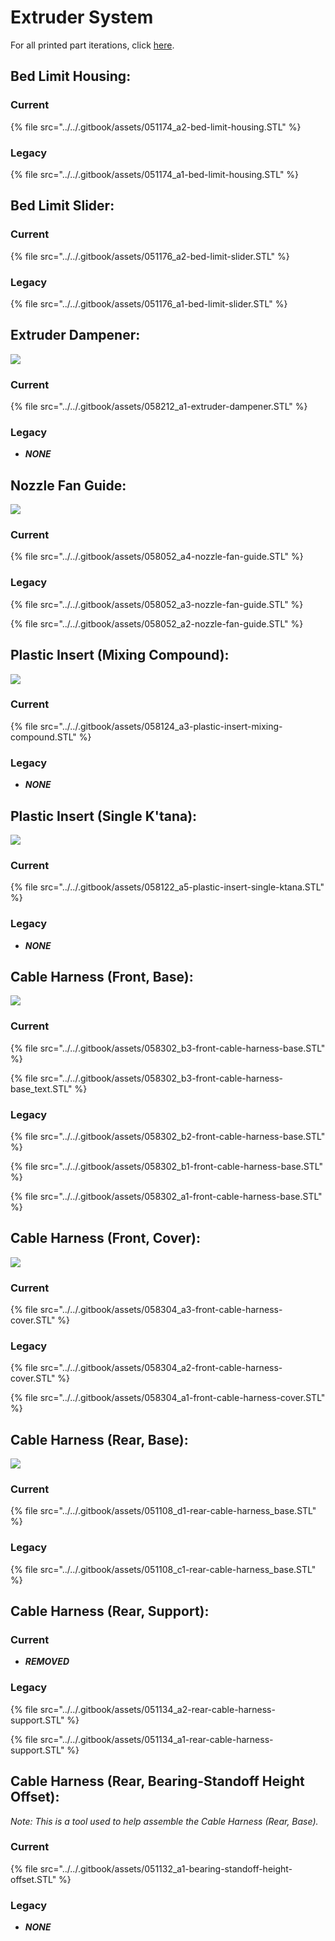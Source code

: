 # Extruder System

For all printed part iterations, click [here](https://drive.google.com/drive/u/0/folders/1cmnAcQU7NjgBqAub60Pz7tJyY-e5qH1w).

## Bed Limit Housing:

### Current

{% file src="../../.gitbook/assets/051174\_a2-bed-limit-housing.STL" %}

### Legacy

{% file src="../../.gitbook/assets/051174\_a1-bed-limit-housing.STL" %}

## Bed Limit Slider:

### Current

{% file src="../../.gitbook/assets/051176\_a2-bed-limit-slider.STL" %}

### Legacy

{% file src="../../.gitbook/assets/051176\_a1-bed-limit-slider.STL" %}

## Extruder Dampener:

![](../../.gitbook/assets/img_1343.JPG)

### Current

{% file src="../../.gitbook/assets/058212\_a1-extruder-dampener.STL" %}

### Legacy

* _**NONE**_

## Nozzle Fan Guide:

![](../../.gitbook/assets/img_1345.JPG)

### Current

{% file src="../../.gitbook/assets/058052\_a4-nozzle-fan-guide.STL" %}

### Legacy

{% file src="../../.gitbook/assets/058052\_a3-nozzle-fan-guide.STL" %}

{% file src="../../.gitbook/assets/058052\_a2-nozzle-fan-guide.STL" %}

## Plastic Insert \(Mixing Compound\):

![](../../.gitbook/assets/img_1348.JPG)

### Current

{% file src="../../.gitbook/assets/058124\_a3-plastic-insert-mixing-compound.STL" %}

### Legacy

* _**NONE**_

## Plastic Insert \(Single K'tana\):

![](../../.gitbook/assets/img_1351.JPG)

### Current

{% file src="../../.gitbook/assets/058122\_a5-plastic-insert-single-ktana.STL" %}

### Legacy

* _**NONE**_

## Cable Harness \(Front, Base\):

![](../../.gitbook/assets/img_1367.JPG)

### Current

{% file src="../../.gitbook/assets/058302\_b3-front-cable-harness-base.STL" %}

{% file src="../../.gitbook/assets/058302\_b3-front-cable-harness-base\_text.STL" %}

### Legacy

{% file src="../../.gitbook/assets/058302\_b2-front-cable-harness-base.STL" %}

{% file src="../../.gitbook/assets/058302\_b1-front-cable-harness-base.STL" %}

{% file src="../../.gitbook/assets/058302\_a1-front-cable-harness-base.STL" %}

## Cable Harness \(Front, Cover\):

![](../../.gitbook/assets/img_1346.JPG)

### Current

{% file src="../../.gitbook/assets/058304\_a3-front-cable-harness-cover.STL" %}

### Legacy

{% file src="../../.gitbook/assets/058304\_a2-front-cable-harness-cover.STL" %}

{% file src="../../.gitbook/assets/058304\_a1-front-cable-harness-cover.STL" %}

## Cable Harness \(Rear, Base\):

![](../../.gitbook/assets/img_1347.JPG)

### Current

{% file src="../../.gitbook/assets/051108\_d1-rear-cable-harness\_base.STL" %}

### Legacy

{% file src="../../.gitbook/assets/051108\_c1-rear-cable-harness\_base.STL" %}

## Cable Harness \(Rear, Support\):

### Current

* _**REMOVED**_

### Legacy

{% file src="../../.gitbook/assets/051134\_a2-rear-cable-harness-support.STL" %}

{% file src="../../.gitbook/assets/051134\_a1-rear-cable-harness-support.STL" %}

## Cable Harness \(Rear, Bearing-Standoff Height Offset\):

_Note: This is a tool used to help assemble the Cable Harness \(Rear, Base\)._

### Current

{% file src="../../.gitbook/assets/051132\_a1-bearing-standoff-height-offset.STL" %}

### Legacy

* _**NONE**_



